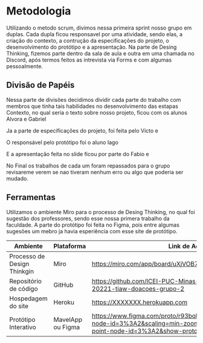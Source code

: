 # Metodologia

Utilizando o metodo scrum, divimos nessa primeira sprint nosso grupo em duplas.
Cada dupla ficou responsavel por uma atividade, sendo elas, a criação do contexto, a contrução da especificações do projeto, o desenvolvimento do protótipo e a apresentação.
Na parte de Desing Thinking, fizemos parte dentro da sala de aula e outra em uma chamada no Discord, após termos feitos as intrevista via Forms e com algumas pessoalmente.


## Divisão de Papéis

Nessa parte de divisões decidimos dividir cada parte do trabalho com membros que tinha tais habilidades no desenvolvimento das estapas 
Contexto, no qual seria o texto sobre nosso projeto, ficou com os alunos Alvora e Gabriel
  
Ja a parte de especificações do projeto, foi feita pelo Victo e 
  
O responsável pelo protótipo foi o aluno Iago
  
E a apresentação feita no slide ficou por parte do Fabio e 
  
No Final os trabalhos de cada um foram repassados para o grupo revisareme verem se nao tiveram nenhum erro ou algo que poderia ser mudado.


## Ferramentas

Utilizamos o ambiente Miro para o processo de Desing Thinking, no qual foi sugestão dos professores, sendo esse nossa primera trabalho da faculdade. 
A parte do protótipo foi feita no Figma, pois entre algumas sugesões um mebro ja havia esperiência com esse site de protótipo.

| Ambiente  | Plataforma              |Link de Acesso |
|-----------|-------------------------|---------------|
|Processo de Design Thinkgin  | Miro |  https://miro.com/app/board/uXjVOB7Djjc=/ | 
|Repositório de código | GitHub | https://github.com/ICEI-PUC-Minas-PMGCC-TI/tiaw-pmg-cc-m-20221-tiaw-doacoes-grupo-2 | 
|Hospedagem do site | Heroku |  https://XXXXXXX.herokuapp.com | 
|Protótipo Interativo | MavelApp ou Figma | https://www.figma.com/proto/r93bqRYlBCWOidqmfHZGXM/Untitled?node-id=3%3A2&scaling=min-zoom&page-id=0%3A1&starting-point-node-id=3%3A2&show-proto-sidebar=1 | 
